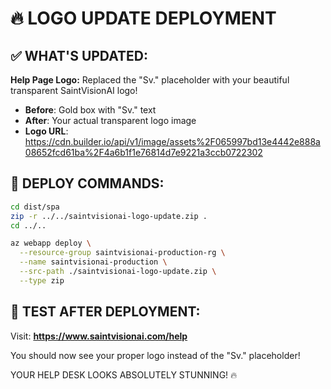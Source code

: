 # 🔥 LOGO UPDATE DEPLOYMENT

## ✅ WHAT'S UPDATED:

**Help Page Logo:** Replaced the "Sv." placeholder with your beautiful transparent SaintVisionAI logo!

- **Before**: Gold box with "Sv." text
- **After**: Your actual transparent logo image
- **Logo URL**: https://cdn.builder.io/api/v1/image/assets%2F065997bd13e4442e888a08652fcd61ba%2F4a6b1f1e76814d7e9221a3ccb0722302

## 🚀 DEPLOY COMMANDS:

```bash
cd dist/spa
zip -r ../../saintvisionai-logo-update.zip .
cd ../..

az webapp deploy \
  --resource-group saintvisionai-production-rg \
  --name saintvisionai-production \
  --src-path ./saintvisionai-logo-update.zip \
  --type zip
```

## 🎯 TEST AFTER DEPLOYMENT:

Visit: **https://www.saintvisionai.com/help**

You should now see your proper logo instead of the "Sv." placeholder!

YOUR HELP DESK LOOKS ABSOLUTELY STUNNING! 🔥
